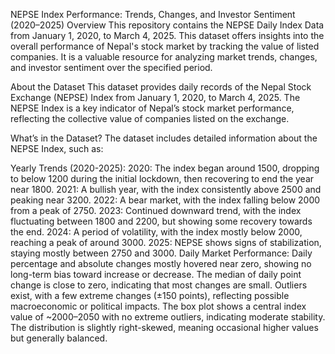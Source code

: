 NEPSE Index Performance: Trends, Changes, and Investor Sentiment (2020–2025)
Overview
This repository contains the NEPSE Daily Index Data from January 1, 2020, to March 4, 2025. This dataset offers insights into the overall performance of Nepal's stock market by tracking the value of listed companies. It is a valuable resource for analyzing market trends, changes, and investor sentiment over the specified period.

About the Dataset
This dataset provides daily records of the Nepal Stock Exchange (NEPSE) Index from January 1, 2020, to March 4, 2025. The NEPSE Index is a key indicator of Nepal’s stock market performance, reflecting the collective value of companies listed on the exchange.

What’s in the Dataset?
The dataset includes detailed information about the NEPSE Index, such as:

Yearly Trends (2020-2025):
2020: The index began around 1500, dropping to below 1200 during the initial lockdown, then recovering to end the year near 1800.
2021: A bullish year, with the index consistently above 2500 and peaking near 3200.
2022: A bear market, with the index falling below 2000 from a peak of 2750.
2023: Continued downward trend, with the index fluctuating between 1800 and 2200, but showing some recovery towards the end.
2024: A period of volatility, with the index mostly below 2000, reaching a peak of around 3000.
2025: NEPSE shows signs of stabilization, staying mostly between 2750 and 3000.
Daily Market Performance:
Daily percentage and absolute changes mostly hovered near zero, showing no long-term bias toward increase or decrease.
The median of daily point change is close to zero, indicating that most changes are small.
Outliers exist, with a few extreme changes (±150 points), reflecting possible macroeconomic or political impacts.
The box plot shows a central index value of ~2000–2050 with no extreme outliers, indicating moderate stability.
The distribution is slightly right-skewed, meaning occasional higher values but generally balanced.
